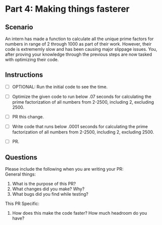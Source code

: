 # Part 4: Making things fasterer

## Scenario
An intern has made a function to calculate all the unique prime factors for numbers in range of 2 through 1000 as part of their work. However, their code is extrememly slow and has been causing major slippage issues. You, after proving your knowledge through the previous steps are now tasked with optimizing their code.

## Instructions
- [ ] OPTIONAL: Run the initial code to see the time.
- [ ] Optimize the given code to run below .07 seconds for calculating the prime factorization of all numbers from 2-2500, including 2, excluding 2500.
- [ ] PR this change. 
- [ ] Write code that runs below .0001 seconds for calculating the prime factorization of all numbers from 2-2500, including 2, excluding 2500.
- [ ] PR.


## Questions
Please include the following when you are writing your PR:   
General things:   
1. What is the purpose of this PR?
2. What changes did you make? Why?
3. What bugs did you find while testing?

This PR Specific:
1. How does this make the code faster? How much headroom do you have?
